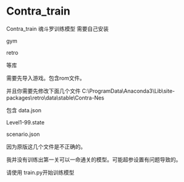 # Contra_train
 Contra_train
魂斗罗训练模型
需要自己安装

gym 

retro

等库

需要先导入游戏。包含rom文件。

并且你需要先修改下面几个文件
C:\ProgramData\Anaconda3\Lib\site-packages\retro\data\stable\Contra-Nes

包含
data.json

Level1-99.state

scenario.json

因为原版这几个文件是不正确的。

我并没有训练出第一关可以一命通关的模型。可能超参设置有问题导致的。

请使用 train.py开始训练模型
